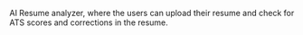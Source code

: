 AI Resume analyzer, where the users can upload their resume and check for ATS scores and corrections in the resume.
